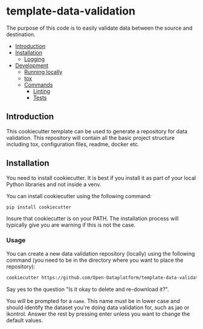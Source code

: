 # template-data-validation <!-- omit in toc -->
The purpose of this code is to easily validate data between the source and destination.

- [Introduction](#introduction)
- [Installation](#installation)
  - [Logging](#logging)
- [Development](#development)
  - [Running locally](#running-locally)
  - [tox](#tox)
  - [Commands](#commands)
    - [Linting](#linting)
    - [Tests](#tests)
  
## Introduction

This cookiecutter template can be used to generate a repository for data validation. This repository will
contain all the basic project structure including tox, configuration files, readme, docker etc.

## Installation

You need to install cookiecutter. It is best if you install it as part of your local Python libraries and 
not inside a venv.

You can install cookiecutter using the following command:

```
pip install cookiecutter
```

Insure that cookiecutter is on your PATH. The installation process will typically give you are warning if
this is not the case.

### Usage

You can create a new data validation repository (locally) using the following command (you need to 
be in the directory where you want to place the repository): 

```sh
cookiecutter https://github.com/Open-Dataplatform/template-data-validation.git
```

Say yes to the question "Is it okay to delete and re-download it?".

You will be prompted for a `name`. This name must be in lower case and should identify the dataset you're doing data validation for,
such as jao or ikontrol. Answer the rest by pressing enter unless you want to
change the default values.
